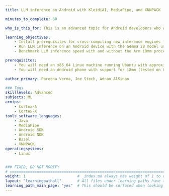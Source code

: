 ```yaml
---
title: LLM inference on Android with KleidiAI, MediaPipe, and XNNPACK

minutes_to_complete: 60

who_is_this_for: This is an advanced topic for Android developers who want to efficiently run LLMs on-device.

learning_objectives:
    - Install prerequisites for cross-compiling new inference engines for Android.
    - Run LLM inference on an Android device with the Gemma 2B model using the Google MediaPipe ML framework.
    - Benchmark LLM inference speed with and without the Arm i8mm processor feature and KleidiAI

prerequisites:
    - You will need an x86_64 Linux machine running Ubuntu with approximately 500 MB of free space, or a docker daemon that can build and run a provided x86_64 Dockerfile.
    - You will need an Android phone with support for i8mm (tested on Google Pixel 8 Pro)

author_primary: Pareena Verma, Joe Stech, Adnan AlSinan

### Tags
skilllevels: Advanced
subjects: ML
armips:
    - Cortex-A
    - Cortex-X
tools_software_languages:
    - Java
    - MediaPipe
    - Android SDK
    - Android NDK
    - Bazel
    - XNNPACK
operatingsystems:
    - Linux


### FIXED, DO NOT MODIFY
# ================================================================================
weight: 1                       # _index.md always has weight of 1 to order correctly
layout: "learningpathall"       # All files under learning paths have this same wrapper
learning_path_main_page: "yes"  # This should be surfaced when looking for related content. Only set for _index.md of learning path content.
---
```

